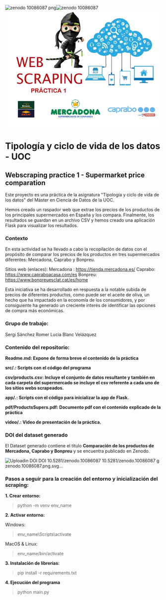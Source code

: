 ![zenodo 10086087 png](https://github.com/ssanchezromer/supers/assets/148953141/56f8f9f2-c2c9-4e00-b5ab-aa44bda9af12)![zenodo 10086087](https://github.com/ssanchezromer/supers/assets/148953141/ced0a9ec-c9d4-4fe8-9248-0d86906a3416)![Header](/app/static/imagen_cabecera.png)

# Tipología y ciclo de vida de los datos - UOC
## Webscraping practice 1 - Supermarket price comparation
Este proyecto es una práctica de la asignatura "Tipología y ciclo de vida de los datos" del Máster en Ciencia de Datos de la UOC.

Hemos creado un raspador web que extrae los precios de los productos de los principales supermercados en España y los compara.
Finalmente, los resultados se guardan en un archivo CSV y hemos creado una aplicación Flask para visualizar los resultados.

### Contexto
En esta actividad se ha llevado a cabo la recopilación de datos con el propósito de comparar los precios de los productos en tres supermercados diferentes: Mercadona, Caprabo y Bonpreu. 

Sitios web (enlaces):
Mercadona : https://tienda.mercadona.es/ 
Caprabo: https://www.capraboacasa.com/es 
Bonpreu: https://www.bonpreuesclat.cat/es/home 

Esta iniciativa se ha desarrollado en respuesta a la notable subida de precios de diferentes productos, como puede ser el aceite de oliva, un hecho que ha impactado en la economía de los consumidores, y por consiguiente ha generado un creciente interés de identificar las opciones de compra más económicas. 

### Grupo de trabajo: 

Sergi Sánchez Romer
Lucia Blanc Velázquez


### Contenido del repositorio:

**Readme.md: Expone de forma breve el contenido de la práctica**

**src/*.*: Scripts con el código del programa**

**csv/products.csv: Incluye el conjunto de datos resultante y también en cada carpeta del supermercado se incluye el csv referente a cada uno de los sitios webs scrapeados.**

**app/*.*: Scripts con el código para inicializar la app de Flask.**

**pdf/ProductsSupers.pdf: Documento pdf con el contenido explicado de la práctica**

**video/*.*: Video de presentación de la práctica.**



### DOI del dataset generado
El Dataset generado contiene el título **Comparación de los productos de Mercadona, Caprabo y Bonpreu** y se encuentra publicado en Zenodo. 

![Uploadin<svg xmlns="http://www.w3.org/2000/svg"
     width="190.859375" height="20">
        <linearGradient id="b" x2="0" y2="100%">
            <stop offset="0" stop-color="#bbb" stop-opacity=".1"/>
            <stop offset="1" stop-opacity=".1"/>
        </linearGradient>
        <mask id="a" width="190.859375" height="20">
            <rect width="190.859375" height="20" rx="3"
            fill="#fff"/>
        </mask>
        <g mask="url(#a)">
            <path fill="#555" d="M0 0h31.375v20H0z" />
            <path fill="#007ec6"
            d="M31.375 0h159.484375v20H31.375z"
            />
            <path fill="url(#b)" d="M0 0h190.859375v20H0z" />
        </g>
        <g fill="#fff" text-anchor="middle" font-family="DejaVu Sans,
        Verdana,Geneva,sans-serif" font-size="11">
            <text x="16.1875" y="15" fill="#010101"
            fill-opacity=".3">
                DOI
            </text>
            <text x="16.1875" y="14">
                DOI
            </text>
            <text x="110.6171875"
            y="15" fill="#010101" fill-opacity=".3">
                10.5281/zenodo.10086087
            </text>
            <text x="110.6171875" y="14">
                10.5281/zenodo.10086087
            </text>
        </g>
    </svg>g zenodo.10086087.png.svg…]()


### Pasos a seguir para la creación del entorno y inicialización del scraping: 
**1. Crear entorno:**

> python -m venv env_name

**2. Activar entorno:**

  Windows:
  
> env_name\Scripts\activate

  MacOS & Linux:

> env_name/bin/activate

**3. Instalación de librerías:**

> pip install -r requirements.txt

**4. Ejecución del programa**

> python main.py
